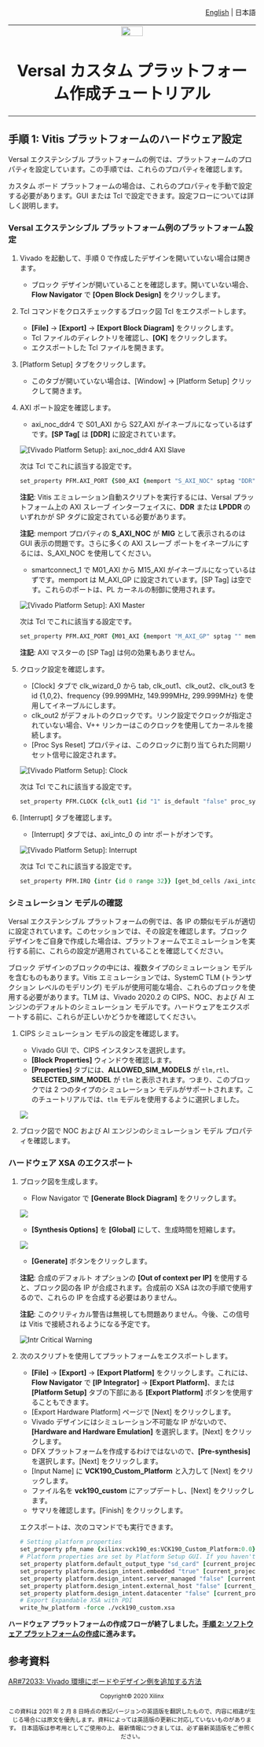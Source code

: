 <!--
# Copyright 2020 Xilinx Inc.
#
# Licensed under the Apache License, Version 2.0 (the "License");
# you may not use this file except in compliance with the License.
# You may obtain a copy of the License at
#
#     http://www.apache.org/licenses/LICENSE-2.0
#
# Unless required by applicable law or agreed to in writing, software
# distributed under the License is distributed on an "AS IS" BASIS,
# WITHOUT WARRANTIES OR CONDITIONS OF ANY KIND, either express or implied.
# See the License for the specific language governing permissions and
# limitations under the License.
-->
<p align="right"><a href="../../../README.md">English</a> | <a>日本語</a></p>
<table width="100%">
 <tr width="100%">
    <td align="center"><img src="https://japan.xilinx.com/content/dam/xilinx/imgs/press/media-kits/corporate/xilinx-logo.png" width="30%"/><h1>Versal カスタム プラットフォーム作成チュートリアル</h1>
    </td>
 </tr>
</table>

## 手順 1: Vitis プラットフォームのハードウェア設定

Versal エクステンシブル プラットフォームの例では、プラットフォームのプロパティを設定しています。この手順では、これらのプロパティを確認します。

カスタム ボード プラットフォームの場合は、これらのプロパティを手動で設定する必要があります。GUI または Tcl で設定できます。設定フローについては詳しく説明します。

### Versal エクステンシブル プラットフォーム例のプラットフォーム設定

1. Vivado を起動して、手順 0 で作成したデザインを開いていない場合は開きます。

   - ブロック デザインが開いていることを確認します。開いていない場合、**Flow Navigator** で **\[Open Block Design]** をクリックします。

2. Tcl コマンドをクロスチェックするブロック図 Tcl をエクスポートします。

   - **\[File]** → **\[Export]** → **\[Export Block Diagram]** をクリックします。
   - Tcl ファイルのディレクトリを確認し、**\[OK]** をクリックします。
   - エクスポートした Tcl ファイルを開きます。

3. \[Platform Setup] タブをクリックします。

   - このタブが開いていない場合は、\[Window] → \[Platform Setup] クリックして開きます。

4. AXI ポート設定を確認します。

   - axi\_noc\_ddr4 で S01\_AXI から S27\_AXI がイネーブルになっているはずです。**\[SP Tag\[** は **\[DDR]** に設定されています。

   ![[Vivado Platform Setup]: axi\_noc\_ddr4 AXI Slave](images/step1/vivado_platform_setup.png)

   次は Tcl でこれに該当する設定です。

   ```tcl
   set_property PFM.AXI_PORT {S00_AXI {memport "S_AXI_NOC" sptag "DDR"} S01_AXI {memport "S_AXI_NOC" sptag "DDR"} S02_AXI {memport "S_AXI_NOC" sptag "DDR"} S03_AXI {memport "S_AXI_NOC" sptag "DDR"} S04_AXI {memport "S_AXI_NOC" sptag "DDR"} S05_AXI {memport "S_AXI_NOC" sptag "DDR"} S06_AXI {memport "S_AXI_NOC" sptag "DDR"} S07_AXI {memport "S_AXI_NOC" sptag "DDR"} S08_AXI {memport "S_AXI_NOC" sptag "DDR"} S09_AXI {memport "S_AXI_NOC" sptag "DDR"} S10_AXI {memport "S_AXI_NOC" sptag "DDR"} S11_AXI {memport "S_AXI_NOC" sptag "DDR"} S12_AXI {memport "S_AXI_NOC" sptag "DDR"} S13_AXI {memport "S_AXI_NOC" sptag "DDR"} S14_AXI {memport "S_AXI_NOC" sptag "DDR"} S15_AXI {memport "S_AXI_NOC" sptag "DDR"} S16_AXI {memport "S_AXI_NOC" sptag "DDR"} S17_AXI {memport "S_AXI_NOC" sptag "DDR"} S18_AXI {memport "S_AXI_NOC" sptag "DDR"} S19_AXI {memport "S_AXI_NOC" sptag "DDR"} S20_AXI {memport "S_AXI_NOC" sptag "DDR"} S21_AXI {memport "S_AXI_NOC" sptag "DDR"} S22_AXI {memport "S_AXI_NOC" sptag "DDR"} S23_AXI {memport "S_AXI_NOC" sptag "DDR"} S24_AXI {memport "S_AXI_NOC" sptag "DDR"} S25_AXI {memport "S_AXI_NOC" sptag "DDR"} S26_AXI {memport "S_AXI_NOC" sptag "DDR"} S27_AXI {memport "S_AXI_NOC" sptag "DDR"}} [get_bd_cells /axi_noc_ddr4]
   ```

   **注記**: Vitis エミュレーション自動スクリプトを実行するには、Versal プラットフォーム上の AXI スレーブ インターフェイスに、**DDR** または **LPDDR** のいずれかが SP タグに設定されている必要があります。

   **注記**: memport プロパティの **S\_AXI\_NOC** が **MIG** として表示されるのは GUI 表示の問題です。さらに多くの AXI スレーブ ポートをイネーブルにするには、S\_AXI\_NOC を使用してください。

   - smartconnect\_1 で M01\_AXI から M15\_AXI がイネーブルになっているはずです。memport は M\_AXI\_GP に設定されています。\[SP Tag] は空です。これらのポートは、PL カーネルの制御に使用されます。

   ![[Vivado Platform Setup]: AXI Master](images/step1/vivado_platform_setup_axi_master.png)

   次は Tcl でこれに該当する設定です。

   ```tcl
   set_property PFM.AXI_PORT {M01_AXI {memport "M_AXI_GP" sptag "" memory ""} M02_AXI {memport "M_AXI_GP" sptag "" memory ""} M03_AXI {memport "M_AXI_GP" sptag "" memory ""} M04_AXI {memport "M_AXI_GP" sptag "" memory ""} M05_AXI {memport "M_AXI_GP" sptag "" memory ""} M06_AXI {memport "M_AXI_GP" sptag "" memory ""} M07_AXI {memport "M_AXI_GP" sptag "" memory ""} M08_AXI {memport "M_AXI_GP" sptag "" memory ""} M09_AXI {memport "M_AXI_GP" sptag "" memory ""} M10_AXI {memport "M_AXI_GP" sptag "" memory ""} M11_AXI {memport "M_AXI_GP" sptag "" memory ""} M12_AXI {memport "M_AXI_GP" sptag "" memory ""} M13_AXI {memport "M_AXI_GP" sptag "" memory ""} M14_AXI {memport "M_AXI_GP" sptag "" memory ""} M15_AXI {memport "M_AXI_GP" sptag "" memory ""}} [get_bd_cells /smartconnect_1]
   ```

   **注記**: AXI マスターの \[SP Tag] は何の効果もありません。

5. クロック設定を確認します。

   - \[Clock] タブで clk\_wizard\_0 から tab, clk\_out1、clk\_out2、clk\_out3 を id {1,0,2}、frequency {99.999MHz, 149.999MHz, 299.999MHz} を使用してイネーブルにします。
   - clk\_out2 がデフォルトのクロックです。リンク設定でクロックが指定されていない場合、V++ リンカーはこのクロックを使用してカーネルを接続します。
   - \[Proc Sys Reset] プロパティは、このクロックに割り当てられた同期リセット信号に設定されます。

   ![[Vivado Platform Setup]: Clock](./images/step1/vivado_platform_setup_clock.png)

   次は Tcl でこれに該当する設定です。

   ```tcl
   set_property PFM.CLOCK {clk_out1 {id "1" is_default "false" proc_sys_reset "proc_sys_reset_0" status "fixed"} clk_out2 {id "0" is_default "true" proc_sys_reset "/proc_sys_reset_1" status "fixed"} clk_out3 {id "2" is_default "false" proc_sys_reset "/proc_sys_reset_2" status "fixed"}} [get_bd_cells /clk_wizard_0]
   ```

6. \[Interrupt] タブを確認します。

   - \[Interrupt] タブでは、axi\_intc\_0 の intr ポートがオンです。

   ![[Vivado Platform Setup]: Interrupt](./images/step1/vivado_platform_setup_irq.png)

   次は Tcl でこれに該当する設定です。

   ```tcl
   set_property PFM.IRQ {intr {id 0 range 32}} [get_bd_cells /axi_intc_0]
   ```

### シミュレーション モデルの確認

Versal エクステンシブル プラットフォームの例では、各 IP の類似モデルが適切に設定されています。このセッションでは、その設定を確認します。ブロック デザインをご自身で作成した場合は、プラットフォームでエミュレーションを実行する前に、これらの設定が適用されていることを確認してください。

ブロック デザインのブロックの中には、複数タイプのシミュレーション モデルを含むものもあります。Vitis エミュレーションでは、SystemC TLM (トランザクション レベルのモデリング) モデルが使用可能な場合、これらのブロックを使用する必要があります。TLM は、Vivado 2020.2 の CIPS、NOC、および AI エンジンのデフォルトのシミュレーション モデルです。ハードウェアをエクスポートする前に、これらが正しいかどうかを確認してください。

1. CIPS シミュレーション モデルの設定を確認します。

   - Vivado GUI で、CIPS インスタンスを選択します。
   - **\[Block Properties]** ウィンドウを確認します。
   - **\[Properties]** タブには、**ALLOWED\_SIM\_MODELS** が `tlm,rtl`、**SELECTED\_SIM\_MODEL** が `tlm` と表示されます。つまり、このブロックでは 2 つのタイプのシミュレーション モデルがサポートされます。このチュートリアルでは、`tlm` モデルを使用するように選択しました。

   ![](./images/step1/vivado_cips_tlm.png)

2. ブロック図で NOC および AI エンジンのシミュレーション モデル プロパティを確認します。

### ハードウェア XSA のエクスポート

1. ブロック図を生成します。

   - Flow Navigator で **\[Generate Block Diagram]** をクリックします。

   ![](images/step1/vivado_generate_bd.png)

   - **\[Synthesis Options]** を **\[Global]** にして、生成時間を短縮します。

   ![](images/step1/vivado_generate_bd_global.png)

   - **\[Generate]** ボタンをクリックします。

   **注記**: 合成のデフォルト オプションの **\[Out of context per IP]** を使用すると、ブロック図の各 IP が合成されます。合成前の XSA は次の手順で使用するので、これらの IP を合成する必要はありません。

   **注記**: このクリティカル警告は無視しても問題ありません。今後、この信号は Vitis で接続されるようになる予定です。

   ![Intr Critical Warning ](images/step1/vivado_bd_critical_warning.png)

2. 次のスクリプトを使用してプラットフォームをエクスポートします。

   - **\[File]** → **\[Export]** → **\[Export Platform]** をクリックします。これには、**Flow Navigator** で **\[IP Integrator]** → **\[Export Platform]**、または **\[Platform Setup]** タブの下部にある **\[Export Platform]** ボタンを使用することもできます。
   - \[Export Hardware Platform] ページで \[Next] をクリックします。
   - Vivado デザインにはシミュレーション不可能な IP がないので、**\[Hardware and Hardware Emulation]** を選択します。\[Next] をクリックします。
   - DFX プラットフォームを作成するわけではないので、**\[Pre-synthesis]** を選択します。\[Next] をクリックします。
   - \[Input Name] に **VCK190\_Custom\_Platform** と入力して \[Next] をクリックします。
   - ファイル名を **vck190\_custom** にアップデートし、\[Next] をクリックします。
   - サマリを確認します。\[Finish] をクリックします。

   エクスポートは、次のコマンドでも実行できます。

   ```tcl
   # Setting platform properties
   set_property pfm_name {xilinx:vck190_es:VCK190_Custom_Platform:0.0} [get_files -norecurse *.bd]
   # Platform properties are set by Platform Setup GUI. If you haven't used Platform Setup GUI, please setup these properties manually.
   set_property platform.default_output_type "sd_card" [current_project]
   set_property platform.design_intent.embedded "true" [current_project]
   set_property platform.design_intent.server_managed "false" [current_project]
   set_property platform.design_intent.external_host "false" [current_project]
   set_property platform.design_intent.datacenter "false" [current_project]
   # Export Expandable XSA with PDI
   write_hw_platform -force ./vck190_custom.xsa
   ```

**ハードウェア プラットフォームの作成フローが終了しました。[手順 2: ソフトウェア プラットフォームの作成](./step2.md)に進みます。**

## 参考資料

[AR#72033: Vivado 環境にボードやデザイン例を追加する方法](https://japan.xilinx.com/support/answers/72033.html)

<p align="center"><sup>Copyright&copy; 2020 Xilinx</sup></p>
<p align="center"><sup>この資料は 2021 年 2 月 8 日時点の表記バージョンの英語版を翻訳したもので、内容に相違が生じる場合には原文を優先します。資料によっては英語版の更新に対応していないものがあります。
日本語版は参考用としてご使用の上、最新情報につきましては、必ず最新英語版をご参照ください。</sup></p>
